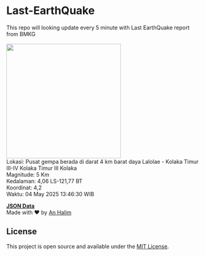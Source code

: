 # Last-EarthQuake
This repo will looking update every 5 minute with Last EarthQuake report from BMKG
<br>
<br>
<img src="undefined" width="300"/>
<br>
Lokasi: Pusat gempa berada di darat 4 km barat daya Lalolae - Kolaka Timur  III-IV Kolaka Timur III Kolaka <br>
Magnitude: 5 Km <br>
Kedalaman: 4,06 LS-121,77 BT <br>
Koordinat: 4,2 <br>
Waktu: 04 May 2025 13:46:30 WIB <br>

<a href="./data/data.json">**JSON Data**</a>
<br>
Made with ❤️ by <a href="https://github.com/an-halim">An Halim</a>
## License

This project is open source and available under the [MIT License](LICENSE).
